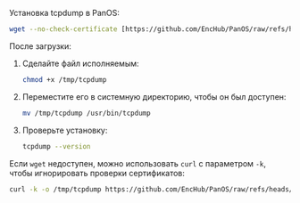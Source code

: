 Установка tcpdump в PanOS:

```bash
wget --no-check-certificate [https://github.com/EncHub/PanOS/raw/refs/heads/main/tcpdump -O /tmp/tcpdump
```

После загрузки:

1. Сделайте файл исполняемым:
   ```bash
   chmod +x /tmp/tcpdump
   ```

2. Переместите его в системную директорию, чтобы он был доступен:
   ```bash
   mv /tmp/tcpdump /usr/bin/tcpdump
   ```

3. Проверьте установку:
   ```bash
   tcpdump --version
   ```

Если `wget` недоступен, можно использовать `curl` с параметром `-k`, чтобы игнорировать проверки сертификатов:

```bash
curl -k -o /tmp/tcpdump https://github.com/EncHub/PanOS/raw/refs/heads/main/tcpdump
```
